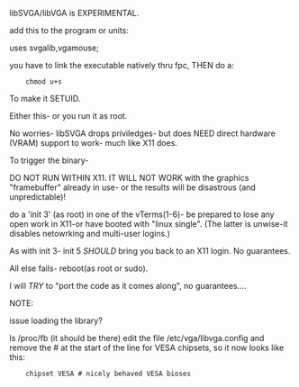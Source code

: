 libSVGA/libVGA is EXPERIMENTAL.

add this to the program or units:

uses
    svgalib,vgamouse;

you have to link the executable natively thru fpc, THEN do a:

        chmod u+s 

To make it SETUID.

Either this- or you run it as root. 

No worries- libSVGA drops priviledges- 
but does NEED direct hardware (VRAM) support to work-
much like X11 does.

To trigger the binary- 

DO NOT RUN WITHIN X11. 
IT WILL NOT WORK with the graphics "framebuffer" already in use-
or the results will be disastrous (and unpredictable)!

do a 'init 3' (as root) in one of the vTerms(1-6)-
be prepared to lose any open work in X11-or have booted with "linux single".
(The latter is unwise-it disables netowrking and multi-user logins.)

As with init 3- init 5 *SHOULD* bring you back to an X11 login. No guarantees.

All else fails- reboot(as root or sudo).

I will *TRY* to "port the code as it comes along", no guarantees....

NOTE:

issue loading the library?

ls /proc/fb (it should be there)
edit the file /etc/vga/libvga.config and remove the # at the start of the line for VESA chipsets, so it now looks like this:

		chipset VESA # nicely behaved VESA bioses

